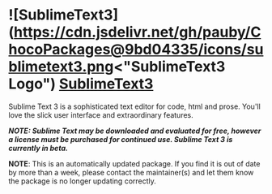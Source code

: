 # ![SublimeText3](https://cdn.jsdelivr.net/gh/pauby/ChocoPackages@9bd04335/icons/sublimetext3.png<"SublimeText3 Logo") [SublimeText3](https://chocolatey.org/packages/sublimetext3)

Sublime Text 3 is a sophisticated text editor for code, html and prose. You'll love the slick user interface and extraordinary features.

_**NOTE: Sublime Text may be downloaded and evaluated for free, however a license must be purchased for continued use. Sublime Text 3 is currently in beta.**_

**NOTE**: This is an automatically updated package. If you find it is out of date by more than a week, please contact the maintainer(s) and let them know the package is no longer updating correctly.